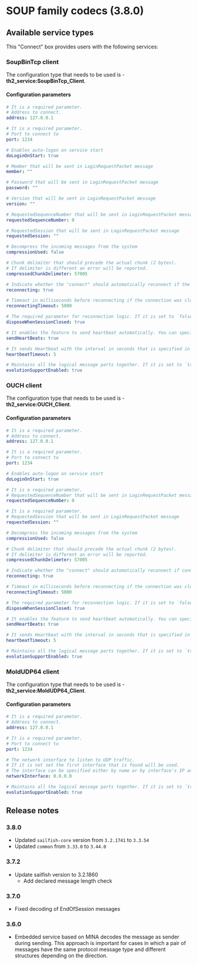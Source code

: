 # SOUP family codecs (3.8.0)

## Available service types

This "Connect" box provides users with the following services:

### SoupBinTcp client
The configuration type that needs to be used is - **th2_service:SoupBinTcp_Client**.

#### Configuration parameters

```yaml
# It is a required parameter.
# Address to connect.
address: 127.0.0.1

# It is a required parameter.
# Port to connect to
port: 1234

# Enables auto-logon on service start
doLoginOnStart: true

# Member that will be sent in LoginRequestPacket message
member: ""

# Password that will be sent in LoginRequestPacket message
password: ""

# Version that will be sent in LoginRequestPacket message
version: ""

# RequestedSequenceNumber that will be sent in LoginRequestPacket message
requestedSequenceNumber: 0

# RequestedSession that will be sent in LoginRequestPacket message
requestedSession: ""

# Decompress the incoming messages from the system
compressionUsed: false

# Chunk delimiter that should precede the actual chunk (2 bytes).
# If delimiter is different an error will be reported.
compressedChunkDelimeter: 57005

# Indicate whether the "connect" should automatically reconnect if the connection was closed by the opposite side.
reconnecting: true

# Timeout in milliseconds before reconnecting if the connection was closed by the opposite side.
reconnectingTimeout: 5000

# The required parameter for reconnection logic. If it is set to `false` the reconnection won't be performed
disposeWhenSessionClosed: true

# It enables the feature to send heartbeat automatically. You can specify a time interval in 'heartbeatTimeout' option.
sendHeartBeats: true

# It sends Heartbeat with the interval in seconds that is specified in this field (if no other messages are sent during that time). This feature may be enabled by setting 'sendHeartBeats' option to `true`
heartbeatTimeout: 5

# Maintains all the logical message parts together. If it is set to `true` they won't be split into different batches
evolutionSupportEnabled: true
```

### OUCH client
The configuration type that needs to be used is - **th2_service:OUCH_Client**.

#### Configuration parameters

```yaml
# It is a required parameter.
# Address to connect.
address: 127.0.0.1

# It is a required parameter.
# Port to connect to
port: 1234

# Enables auto-logon on service start
doLoginOnStart: true

# It is a required parameter.
# RequestedSequenceNumber that will be sent in LoginRequestPacket message
requestedSequenceNumber: 0

# It is a required parameter.
# RequestedSession that will be sent in LoginRequestPacket message
requestedSession: ""

# Decompress the incoming messages from the system
compressionUsed: false

# Chunk delimiter that should precede the actual chunk (2 bytes).
# If delimiter is different an error will be reported.
compressedChunkDelimeter: 57005

# Indicate whether the "connect" should automatically reconnect if connection was closed by the opposite side.
reconnecting: true

# Timeout in milliseconds before reconnecting if the connection was closed by the opposite side.
reconnectingTimeout: 5000

# The required parameter for reconnection logic. If it is set to `false` the reconnection won't be performed
disposeWhenSessionClosed: true

# It enables the feature to send heartbeat automatically. You can specify a time interval in 'heartbeatTimeout' option.
sendHeartBeats: true

# It sends Heartbeat with the interval in seconds that is specified in this field (if no other messages are sent during that time). This feature may be enabled by setting 'sendHeartBeats' option to `true`
heartbeatTimeout: 5

# Maintains all the logical message parts together. If it is set to `true` they won't be split into different batches
evolutionSupportEnabled: true
```

### MoldUDP64 client
The configuration type that needs to be used is - **th2_service:MoldUDP64_Client**.

#### Configuration parameters
```yaml
# It is a required parameter.
# Address to connect.
address: 127.0.0.1

# It is a required parameter.
# Port to connect to
port: 1234

# The network interface to listen to UDP traffic.
# If it is not set the first interface that is found will be used.
# The interface can be specified either by name or by interface's IP address.
networkInterface: 0.0.0.0

# Maintains all the logical message parts together. If it is set to `true`, they won't be split into different batches
evolutionSupportEnabled: true
```

## Release notes

### 3.8.0

+ Updated `sailfish-core` version from `3.2.1741` to `3.3.54`
+ Updated `common` from `3.33.0` to `3.44.0`


### 3.7.2

+ Update sailfish version to 3.2.1860
  + Add declared message length check

### 3.7.0
+ Fixed decoding of EndOfSession messages

### 3.6.0

+ Embedded service based on MINA decodes the message as sender during sending.
  This approach is important for cases in which a pair of messages have the same protocol message type and different structures depending on the direction.